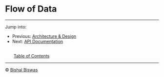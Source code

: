 # Flow of Data


---
Jump into:

* Previous: [Architecture & Design](./design.md)
* Next: [API Documentation](./apidoc.md)

<br>&emsp;&emsp;[Table of Contents](./docs.md)</br>

---
&copy; [Bishal Biswas](mailto:b.biswas_94587@ieee.org)
